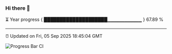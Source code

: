 ### Hi there 👋

⏳ Year progress { ████████████████████▁▁▁▁▁▁▁▁▁▁ } 67.89 %

---

⏰ Updated on Fri, 05 Sep 2025 18:45:04 GMT

![Progress Bar CI](https://github.com/IshwaranRudhara/GIT-ACTION/workflows/Progress%20Bar%20CI/badge.svg)
